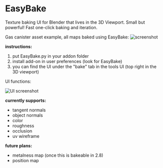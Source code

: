 # EasyBake
Texture baking UI for Blender that lives in the 3D Viewport.
Small but powerful! Fast one-click baking and iteration.

Gas canister asset example, all maps baked using EasyBake:
![screenshot](http://www.brameulaers.net/blender/addons/github_images/easybake_example.jpg)

**instructions:**

1. put EasyBake.py in your addon folder
2. install add-on in user preferences (look for EasyBake)
3. you can find the UI under the "bake" tab in the tools UI (top right in the 3D viewport)

UI functions:

![UI screenshot](http://www.brameulaers.net/blender/addons/github_images/easybake_instructions.png)

**currently supports:**

- tangent normals
- object normals
- color
- roughness
- occlusion
- uv wireframe

**future plans:**

- metalness map (once this is bakeable in 2.8)
- position map 
